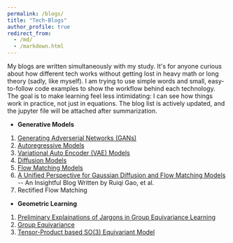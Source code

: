 ```yaml
---
permalink: /blogs/
title: "Tech-Blogs"
author_profile: true
redirect_from: 
  - /md/
  - /markdown.html
---
```


My blogs are written simultaneously with my study. It's for anyone curious about how different tech works without getting lost in heavy math or long theory (sadly, like myself). I am trying to use simple words and small, easy-to-follow code examples to show the workflow behind each technology.
The goal is to make learning feel less intimidating: I can see how things work in practice, not just in equations. The blog list is actively updated, and the jupyter file will be attached after summarization.

* **Generative Models**

1. <a href="https://colab.research.google.com/drive/1aVHDwNhS_YXSkEjFPpi4sx-WmE6S0kXH?usp=sharing">Generating Adverserial Networks (GANs)</a>
2. <a href="https://colab.research.google.com/drive/1_p5p4Pvb3qZufw1aTlcjMwjwripdFtxj?usp=sharing">Autoregressive Models</a>
3. <a href="https://colab.research.google.com/drive/146uXQS0dggSHF1A0w_pZzhuWIf1obG6I?usp=sharing">Variational Auto Encoder (VAE) Models</a>
4. <a href="https://colab.research.google.com/drive/1U7_CeuttNkeAC8XjRd6IUn_7jCCQl6zu?usp=sharing">Diffusion Models</a>
5. <a href="https://colab.research.google.com/drive/1BZjP68m57tiNaEqOyXH0ShneuMePRVlu?usp=sharing">Flow Matching Models</a>
6. <a href="https://d2jud02ci9yv69.cloudfront.net/2025-04-28-diffusion-flow-173/blog/diffusion-flow/">A Unified Perspective for Gaussian Diffusion and Flow Matching Models</a> -- An Insightful Blog Written by Ruiqi Gao, et al.
7. Rectified Flow Matching

* **Geometric Learning**

1. <a href="https://colab.research.google.com/drive/1gEWOPSp0h7DajnqwoKSPUUBFMs4Nbvzf?usp=sharing">Preliminary Explainations of Jargons in Group Equivariance Learning</a>
2. <a href="https://colab.research.google.com/drive/1Drwshca3zvRuva0NUdwd0yiQjUSz3OdD?usp=sharing">Group Equivariance</a>
3. <a href="https://colab.research.google.com/drive/1Vorr7Z1EG6APO9sjOtD7O5mJeoj5jqst#scrollTo=PDi6nu58tz0h">Tensor-Product based SO(3) Equivariant Model</a>

